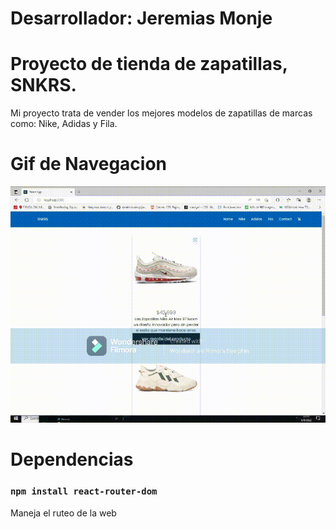 # Desarrollador: Jeremias Monje

# Proyecto de tienda de zapatillas, SNKRS.

Mi proyecto trata de vender los mejores modelos de zapatillas de marcas como: Nike, Adidas y Fila.

# Gif de Navegacion

![image](https://github.com/jeremonje/SNKRS-Monje/blob/main/src/media/Mi%20video.gif)

# Dependencias

### `npm install react-router-dom`

Maneja el ruteo de la web
